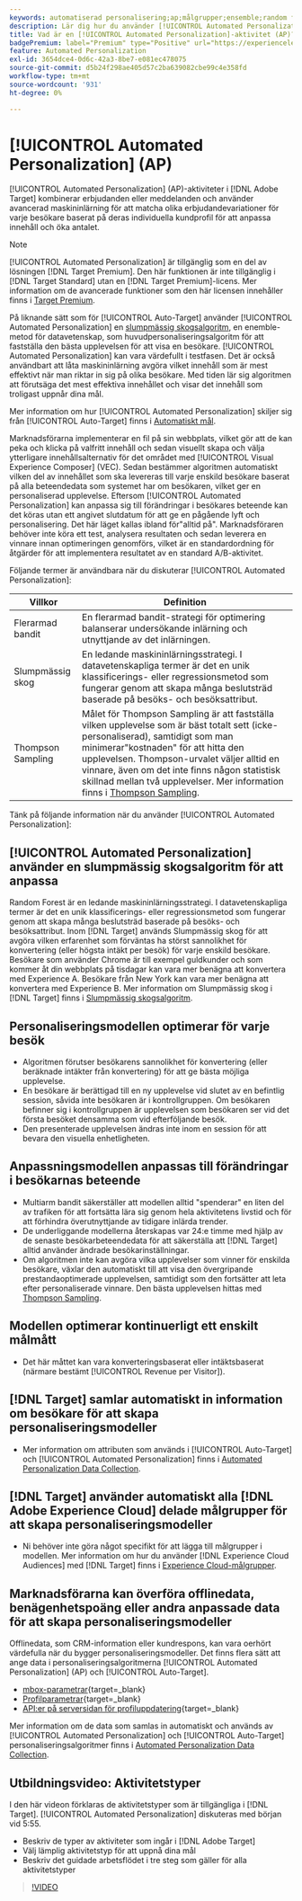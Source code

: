 ```yaml
---
keywords: automatiserad personalisering;ap;målgrupper;ensemble;random forest;multi-väpnad bandit;thompson sampling;ml;maskininlärning
description: Lär dig hur du använder [!UICONTROL Automated Personalization] (AP) aktiviteter i  [!DNL Adobe Target] som använder avancerad maskininlärning för att matcha olika erbjudandevariationer för varje besökare.
title: Vad är en [!UICONTROL Automated Personalization]-aktivitet (AP)?
badgePremium: label="Premium" type="Positive" url="https://experienceleague.adobe.com/docs/target/using/introduction/intro.html?lang=en#premium newtab=true" tooltip="Se vad som ingår i Target Premium."
feature: Automated Personalization
exl-id: 3654dce4-0d6c-42a3-8be7-e081ec478075
source-git-commit: d5b24f298ae405d57c2ba639082cbe99c4e358fd
workflow-type: tm+mt
source-wordcount: '931'
ht-degree: 0%

---
```


# [!UICONTROL Automated Personalization] (AP)

[!UICONTROL Automated Personalization] (AP)-aktiviteter i [!DNL Adobe Target] kombinerar erbjudanden eller meddelanden och använder avancerad maskininlärning för att matcha olika erbjudandevariationer för varje besökare baserat på deras individuella kundprofil för att anpassa innehåll och öka antalet.

>[!NOTE]
>
>[!UICONTROL Automated Personalization] är tillgänglig som en del av lösningen [!DNL Target Premium]. Den här funktionen är inte tillgänglig i [!DNL Target Standard] utan en [!DNL Target Premium]-licens. Mer information om de avancerade funktioner som den här licensen innehåller finns i [Target Premium](/help/main/c-intro/intro.md#premium).

På liknande sätt som för [!UICONTROL Auto-Target] använder [!UICONTROL Automated Personalization] en [slumpmässig skogsalgoritm](/help/main/c-activities/t-automated-personalization/algo-random-forest.md), en enemble-metod för datavetenskap, som huvudpersonaliseringsalgoritm för att fastställa den bästa upplevelsen för att visa en besökare. [!UICONTROL Automated Personalization] kan vara värdefullt i testfasen. Det är också användbart att låta maskininlärning avgöra vilket innehåll som är mest effektivt när man riktar in sig på olika besökare. Med tiden lär sig algoritmen att förutsäga det mest effektiva innehållet och visar det innehåll som troligast uppnår dina mål.

Mer information om hur [!UICONTROL Automated Personalization] skiljer sig från [!UICONTROL Auto-Target] finns i [Automatiskt mål](/help/main/c-activities/auto-target/auto-target-to-optimize.md#section_BA4D83BE40F14A96BE7CBC7C7CF2A8FB).

Marknadsförarna implementerar en fil på sin webbplats, vilket gör att de kan peka och klicka på valfritt innehåll och sedan visuellt skapa och välja ytterligare innehållsalternativ för det området med [!UICONTROL Visual Experience Composer] (VEC). Sedan bestämmer algoritmen automatiskt vilken del av innehållet som ska levereras till varje enskild besökare baserat på alla beteendedata som systemet har om besökaren, vilket ger en personaliserad upplevelse. Eftersom [!UICONTROL Automated Personalization] kan anpassa sig till förändringar i besökares beteende kan det köras utan ett angivet slutdatum för att ge en pågående lyft och personalisering. Det här läget kallas ibland för&quot;alltid på&quot;. Marknadsföraren behöver inte köra ett test, analysera resultaten och sedan leverera en vinnare innan optimeringen genomförs, vilket är en standardordning för åtgärder för att implementera resultatet av en standard A/B-aktivitet.

Följande termer är användbara när du diskuterar [!UICONTROL Automated Personalization]:

| Villkor | Definition |
|---|---|
| Flerarmad bandit | En flerarmad bandit-strategi för optimering balanserar undersökande inlärning och utnyttjande av det inlärningen. |
| Slumpmässig skog | En ledande maskininlärningsstrategi. I datavetenskapliga termer är det en unik klassificerings- eller regressionsmetod som fungerar genom att skapa många beslutsträd baserade på besöks- och besöksattribut. |
| Thompson Sampling | Målet för Thompson Sampling är att fastställa vilken upplevelse som är bäst totalt sett (icke-personaliserad), samtidigt som man minimerar&quot;kostnaden&quot; för att hitta den upplevelsen. Thompson-urvalet väljer alltid en vinnare, även om det inte finns någon statistisk skillnad mellan två upplevelser. Mer information finns i [Thompson Sampling](https://en.wikipedia.org/wiki/Thompson_sampling). |

Tänk på följande information när du använder [!UICONTROL Automated Personalization]:

## [!UICONTROL Automated Personalization] använder en slumpmässig skogsalgoritm för att anpassa

Random Forest är en ledande maskininlärningsstrategi. I datavetenskapliga termer är det en unik klassificerings- eller regressionsmetod som fungerar genom att skapa många beslutsträd baserade på besöks- och besöksattribut. Inom [!DNL Target] används Slumpmässig skog för att avgöra vilken erfarenhet som förväntas ha störst sannolikhet för konvertering (eller högsta intäkt per besök) för varje enskild besökare. Besökare som använder Chrome är till exempel guldkunder och som kommer åt din webbplats på tisdagar kan vara mer benägna att konvertera med Experience A. Besökare från New York kan vara mer benägna att konvertera med Experience B. Mer information om Slumpmässig skog i [!DNL Target] finns i [Slumpmässig skogsalgoritm](/help/main/c-activities/t-automated-personalization/algo-random-forest.md).

## Personaliseringsmodellen optimerar för varje besök

* Algoritmen förutser besökarens sannolikhet för konvertering (eller beräknade intäkter från konvertering) för att ge bästa möjliga upplevelse.
* En besökare är berättigad till en ny upplevelse vid slutet av en befintlig session, såvida inte besökaren är i kontrollgruppen. Om besökaren befinner sig i kontrollgruppen är upplevelsen som besökaren ser vid det första besöket densamma som vid efterföljande besök.
* Den presenterade upplevelsen ändras inte inom en session för att bevara den visuella enhetligheten.

## Anpassningsmodellen anpassas till förändringar i besökarnas beteende

* Multiarm bandit säkerställer att modellen alltid &quot;spenderar&quot; en liten del av trafiken för att fortsätta lära sig genom hela aktivitetens livstid och för att förhindra överutnyttjande av tidigare inlärda trender.
* De underliggande modellerna återskapas var 24:e timme med hjälp av de senaste besökarbeteendedata för att säkerställa att [!DNL Target] alltid använder ändrade besökarinställningar.
* Om algoritmen inte kan avgöra vilka upplevelser som vinner för enskilda besökare, växlar den automatiskt till att visa den övergripande prestandaoptimerade upplevelsen, samtidigt som den fortsätter att leta efter personaliserade vinnare. Den bästa upplevelsen hittas med [Thompson Sampling](https://en.wikipedia.org/wiki/Thompson_sampling).

## Modellen optimerar kontinuerligt ett enskilt målmått

* Det här måttet kan vara konverteringsbaserat eller intäktsbaserat (närmare bestämt [!UICONTROL Revenue per Visitor]).

## [!DNL Target] samlar automatiskt in information om besökare för att skapa personaliseringsmodeller

* Mer information om attributen som används i [!UICONTROL Auto-Target] och [!UICONTROL Automated Personalization] finns i [Automated Personalization Data Collection](/help/main/c-activities/t-automated-personalization/ap-data.md).

## [!DNL Target] använder automatiskt alla [!DNL Adobe Experience Cloud] delade målgrupper för att skapa personaliseringsmodeller

* Ni behöver inte göra något specifikt för att lägga till målgrupper i modellen. Mer information om hur du använder [!DNL Experience Cloud Audiences] med [!DNL Target] finns i [Experience Cloud-målgrupper](/help/main/c-integrating-target-with-mac/mmp.md).

## Marknadsförarna kan överföra offlinedata, benägenhetspoäng eller andra anpassade data för att skapa personaliseringsmodeller

Offlinedata, som CRM-information eller kundrespons, kan vara oerhört värdefulla när du bygger personaliseringsmodeller. Det finns flera sätt att ange data i personaliseringsalgoritmerna [!UICONTROL Automated Personalization] (AP) och [!UICONTROL Auto-Target].

* [mbox-parametrar](https://experienceleague.adobe.com/docs/target-dev/developer/implementation/methods/methods-to-get-data-into-target.html){target=_blank}
* [Profilparametrar](https://experienceleague.adobe.com/docs/target-dev/developer/implementation/methods/methods-to-get-data-into-target.html){target=_blank}
* [API:er på serversidan för profiluppdatering](https://experienceleague.adobe.com/docs/target-dev/developer/implementation/methods/methods-to-get-data-into-target.html){target=_blank}

Mer information om de data som samlas in automatiskt och används av [!UICONTROL Automated Personalization] och [!UICONTROL Auto-Target] personaliseringsalgoritmer finns i [Automated Personalization Data Collection](/help/main/c-activities/t-automated-personalization/ap-data.md).

## Utbildningsvideo: Aktivitetstyper

I den här videon förklaras de aktivitetstyper som är tillgängliga i [!DNL Target]. [!UICONTROL Automated Personalization] diskuteras med början vid 5:55.

* Beskriv de typer av aktiviteter som ingår i [!DNL Adobe Target]
* Välj lämplig aktivitetstyp för att uppnå dina mål
* Beskriv det guidade arbetsflödet i tre steg som gäller för alla aktivitetstyper

>[!VIDEO](https://video.tv.adobe.com/v/17386)
